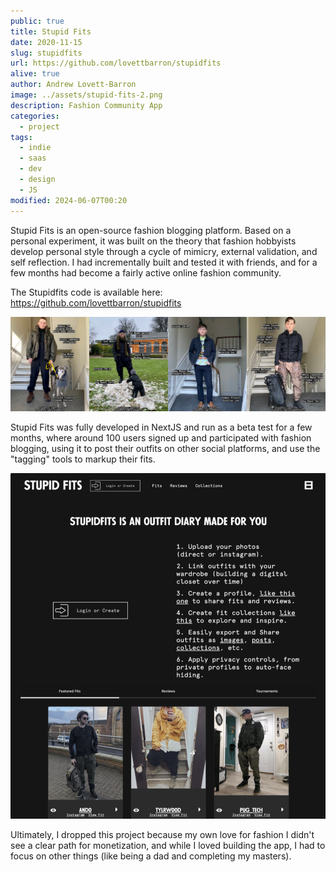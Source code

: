 ```yaml
---
public: true
title: Stupid Fits
date: 2020-11-15
slug: stupidfits
url: https://github.com/lovettbarron/stupidfits
alive: true
author: Andrew Lovett-Barron
image: ../assets/stupid-fits-2.png
description: Fashion Community App
categories:
  - project
tags:
  - indie
  - saas
  - dev
  - design
  - JS
modified: 2024-06-07T00:20
---
```


Stupid Fits is an open-source fashion blogging platform. Based on a personal experiment, it was built on the theory that fashion hobbyists develop personal style through a cycle of mimicry, external validation, and self reflection. I had incrementally built and tested it with friends, and for a few months had become a fairly active online fashion community.

The Stupidfits code is available here: https://github.com/lovettbarron/stupidfits

![](../_assets/stupid-fits-1.png)

Stupid Fits was fully developed in NextJS and run as a beta test for a few months, where around 100 users signed up and participated with fashion blogging, using it to post their outfits on other social platforms, and use the "tagging" tools to markup their fits.

![](../_assets/stupid-fits-2.png)

Ultimately, I dropped this project because my own love for fashion I didn't see a clear path for monetization, and while I loved building the app, I had to focus on other things (like being a dad and completing my masters).
